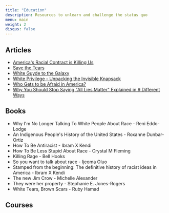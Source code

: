 ```yaml
---
title: "Education"
description: Resources to unlearn and challenge the status quo
menu: main
weight: 2
disqus: false
---
```


## Articles

* [America's Racial Contract is Killing Us](https://www.theatlantic.com/ideas/archive/2020/05/americas-racial-contract-showing/611389/)
* [Save the Tears](https://tatianamac.com/posts/save-the-tears)
* [White Guyde to the Galaxy](https://tatianamac.com/posts/white-guyde/)
* [White Privilege - Unpacking the Invisible Knapsack](http://convention.myacpa.org/houston2018/wp-content/uploads/2017/11/UnpackingTheKnapsack.pdf)
* [Who Gets to be Afraid in America?](https://www.theatlantic.com/ideas/archive/2020/05/ahmaud-arbery/611539/)
* [Why You Should Stop Saying "All Lies Matter" Explained in 9 Different Ways](https://www.vox.com/2016/7/11/12136140/black-all-lives-matter)

## Books

* Why I'm No Longer Talking To White People About Race - Reni Eddo-Lodge
* An Indigenous People's History of the United States - Roxanne Dunbar-Ortiz
* How To Be Antiracist - Ibram X Kendi
* How To Be Less Stupid About Race - Crystal M Fleming
* Killing Rage - Bell Hooks
* So you want to talk about race - Ijeoma Oluo
* Stamped from the beginning: The definitive history of racist ideas in America - Ibram X Kendi
* The new Jim Crow - Michelle Alexander
* They were her property - Stephanie E. Jones-Rogers
* White Tears, Brown Scars - Ruby Hamad

## Courses


